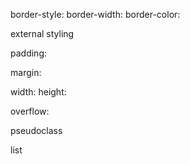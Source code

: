 border-style: 
border-width:
border-color:

external styling

padding:

margin:

width:
height:

overflow:

pseudoclass

list

